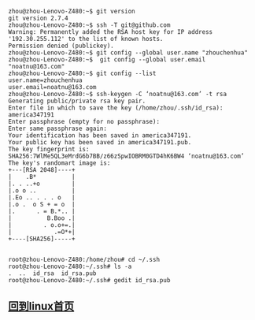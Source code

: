 	zhou@zhou-Lenovo-Z480:~$ git version
	git version 2.7.4
	zhou@zhou-Lenovo-Z480:~$ ssh -T git@github.com
	Warning: Permanently added the RSA host key for IP address '192.30.255.112' to the list of known hosts.
	Permission denied (publickey).
	zhou@zhou-Lenovo-Z480:~$ git config --global user.name "zhouchenhua"
	zhou@zhou-Lenovo-Z480:~$  git config --global user.email "noatnu@163.com"
	zhou@zhou-Lenovo-Z480:~$ git config --list
	user.name=zhouchenhua
	user.email=noatnu@163.com
	zhou@zhou-Lenovo-Z480:~$ ssh-keygen -C ‘noatnu@163.com’ -t rsa
	Generating public/private rsa key pair.
	Enter file in which to save the key (/home/zhou/.ssh/id_rsa): america347191
	Enter passphrase (empty for no passphrase): 
	Enter same passphrase again: 
	Your identification has been saved in america347191.
	Your public key has been saved in america347191.pub.
	The key fingerprint is:
	SHA256:7WlMe5QL3eMrdG6b7BB/z66zSpwIOBRM0GTD4hK6BW4 ‘noatnu@163.com’
	The key's randomart image is:
	+---[RSA 2048]----+
	|    .B*          |
	|. . ..+o         |
	|.o o ..          |
	|.Eo .. . . . o   |
	|.o .  o S + = o  |
	|.      . = B.*.. |
	|          B.Boo .|
	|         . o.o+=.|
	|            .=O*+|
	+----[SHA256]-----+


	root@zhou-Lenovo-Z480:/home/zhou# cd ~/.ssh
	root@zhou-Lenovo-Z480:~/.ssh# ls -a
	.  ..  id_rsa  id_rsa.pub
	root@zhou-Lenovo-Z480:~/.ssh# gedit id_rsa.pub 
	
	
	
	
	
	
	
	
	
	
	
	
	
	
##  [回到linux首页](../index.md)


